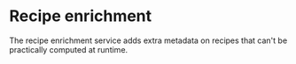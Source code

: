 # Recipe enrichment 

The recipe enrichment service adds extra metadata on recipes that can't be practically computed at runtime.
